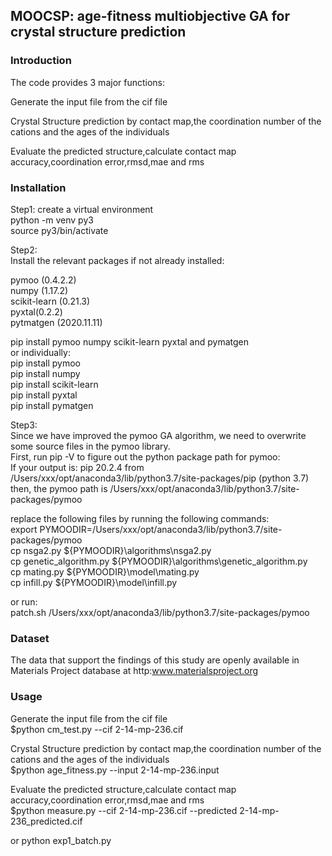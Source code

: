 ## MOOCSP: age-fitness multiobjective GA for crystal structure prediction

### Introduction

The code provides 3 major functions:

Generate the input file from the cif file

Crystal Structure prediction by contact map,the coordination number of the cations and the ages of the individuals


Evaluate the predicted structure,calculate contact map accuracy,coordination error,rmsd,mae and rms

### Installation

Step1: create a virtual environment\
python -m venv py3\
source py3/bin/activate

Step2:\
Install the relevant packages if not already installed:

pymoo (0.4.2.2)\
numpy (1.17.2)\
scikit-learn (0.21.3)\
pyxtal(0.2.2)\
pytmatgen (2020.11.11)

pip install pymoo numpy scikit-learn pyxtal and pymatgen\
or individually:\
pip install pymoo\
pip install numpy\
pip install scikit-learn\
pip install pyxtal\
pip install pymatgen

Step3: \
Since we have improved the pymoo GA algorithm, we need to overwrite some source files in the pymoo library.\
First, run  pip -V  to figure out the python package path for pymoo:\
If your output is: pip 20.2.4 from /Users/xxx/opt/anaconda3/lib/python3.7/site-packages/pip (python 3.7)\
then, the pymoo path is /Users/xxx/opt/anaconda3/lib/python3.7/site-packages/pymoo

replace the following files by running the following commands:\
export PYMOODIR=/Users/xxx/opt/anaconda3/lib/python3.7/site-packages/pymoo\
cp nsga2.py ${PYMOODIR}\algorithms\nsga2.py\
cp genetic_algorithm.py ${PYMOODIR}\algorithms\genetic_algorithm.py\
cp mating.py ${PYMOODIR}\model\mating.py\
cp infill.py ${PYMOODIR}\model\infill.py

<!-- python cover.py -->
or run:\
patch.sh /Users/xxx/opt/anaconda3/lib/python3.7/site-packages/pymoo

### Dataset
The data that support the findings of this study are openly available in Materials Project database at http:www.materialsproject.org


### Usage

Generate the input file from the cif file\
$python cm_test.py --cif 2-14-mp-236.cif

Crystal Structure prediction by contact map,the coordination number of the cations and the ages of the individuals\
$python age_fitness.py --input 2-14-mp-236.input

Evaluate the predicted structure,calculate contact map accuracy,coordination error,rmsd,mae and rms\
$python measure.py --cif 2-14-mp-236.cif --predicted 2-14-mp-236_predicted.cif


or python exp1_batch.py
